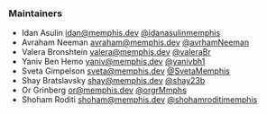 ### Maintainers
  - Idan Asulin <idan@memphis.dev> [@idanasulinmemphis](https://github.com/idanasulinmemphis)
  - Avraham Neeman <avraham@memphis.dev> [@avrhamNeeman](https://github.com/avrhamNeeman)
  - Valera Bronshtein <valera@memphis.dev> [@valeraBr](https://github.com/valeraBr)
  - Yaniv Ben Hemo <yaniv@memphis.dev> [@yanivbh1](https://github.com/yanivbh1)
  - Sveta Gimpelson <sveta@memphis.dev> [@SvetaMemphis](https://github.com/SvetaMemphis)
  - Shay Bratslavsky <shay@memphis.dev> [@shay23b](https://github.com/shay23b)
  - Or Grinberg <or@memphis.dev> [@orgrMmphs](https://github.com/orgrMmphs)
  - Shoham Roditi <shoham@memphis.dev> [@shohamroditimemphis](https://github.com/shohamroditimemphis)